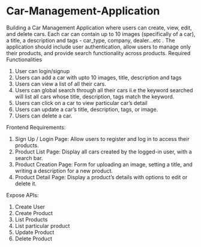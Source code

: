 # Car-Management-Application
Building a Car Management Application where users can create, view, edit, and delete cars. Each car can
contain up to 10 images (specifically of a car), a title, a description and tags - car_type, company,
dealer...etc . The application should include user authentication, allow users to manage only their
products, and provide search functionality across products.
Required Functionalities
1. User can login/signup
2. Users can add a car with upto 10 images, title, description and tags
3. Users can view a list of all their cars.
4. Users can global search through all their cars ii.e the keyword searched will list all cars whose
title, description, tags match the keyword.
5. Users can click on a car to view particular car’s detail
6. Users can update a car’s title, description, tags, or image.
7. Users can delete a car.

   
Frontend Requirements:
1. Sign Up / Login Page: Allow users to register and log in to access their products.
2. Product List Page: Display all cars created by the logged-in user, with a search bar.
3. Product Creation Page: Form for uploading an image, setting a title, and writing a description
for a new product.
4. Product Detail Page: Display a product’s details with options to edit or delete it.

   
Expose APIs:
1. Create User
2. Create Product
3. List Products
4. List particular product
5. Update Product
6. Delete Product
